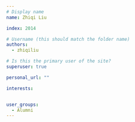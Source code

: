 ```yaml
---
# Display name
name: Zhiqi Liu

index: 2014

# Username (this should match the folder name)
authors:
  - zhiqiliu

# Is this the primary user of the site?
superuser: true

personal_url: ""

interests:


user_groups:
  - Alumni
---
```

